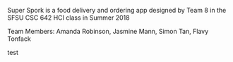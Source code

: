Super Spork is a food delivery and ordering app designed by Team 8 in the SFSU CSC 642 HCI class in Summer 2018

Team Members: Amanda Robinson, Jasmine Mann, Simon Tan, Flavy Tonfack

test
